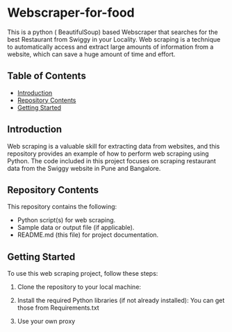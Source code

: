 # Webscraper-for-food
This is a python ( BeautifulSoup) based Webscraper that searches for the best Restaurant from Swiggy in your Locality.
Web scraping is a technique to automatically access and extract large amounts of information from a website, which can save a huge amount of time and effort.

## Table of Contents
- [Introduction](#introduction)
- [Repository Contents](#repository-contents)
- [Getting Started](#getting-started)


## Introduction

Web scraping is a valuable skill for extracting data from websites, and this repository provides an example of how to perform web scraping using Python. The code included in this project focuses on scraping restaurant data from the Swiggy website in Pune and Bangalore.

## Repository Contents

This repository contains the following:

- Python script(s) for web scraping.
- Sample data or output file (if applicable).
- README.md (this file) for project documentation.

## Getting Started

To use this web scraping project, follow these steps:

1. Clone the repository to your local machine:

2. Install the required Python libraries (if not already installed):
   You can get those from Requirements.txt
   
3. Use your own proxy
